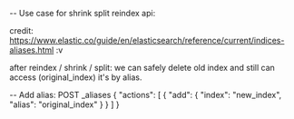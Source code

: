 -- Use case for shrink split reindex api:

credit: https://www.elastic.co/guide/en/elasticsearch/reference/current/indices-aliases.html :v 

after reindex / shrink / split: we can safely delete old index and still can access (original_index) it's by alias.

-- Add alias:
POST _aliases
{
  "actions": [
    {
      "add": {
        "index": "new_index",
        "alias": "original_index"
      }
    }
  ]
}
